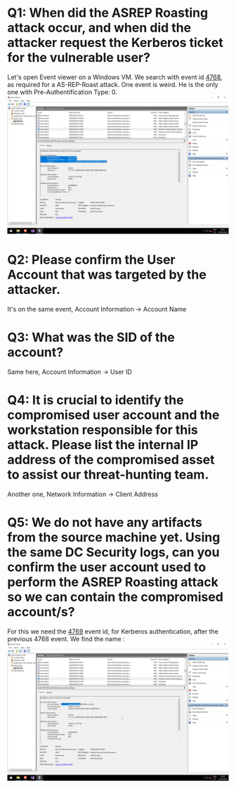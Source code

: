 # Q1: When did the ASREP Roasting attack occur, and when did the attacker request the Kerberos ticket for the vulnerable user?

Let's open Event viewer on a Windows VM. We search with event id [4768](https://learn.microsoft.com/en-us/previous-versions/windows/it-pro/windows-10/security/threat-protection/auditing/event-4768), as required for a AS-REP-Roast attack. One event is weird. He is the only one with Pre-Authentification Type: 0.
![4768](./assets/2024-09-21T18:18:55,910252335+02:00.png)

# Q2: Please confirm the User Account that was targeted by the attacker.

It's on the same event, Account Information -> Account Name

# Q3: What was the SID of the account?

Same here, Account Information -> User ID

# Q4: It is crucial to identify the compromised user account and the workstation responsible for this attack. Please list the internal IP address of the compromised asset to assist our threat-hunting team.

Another one, Network Information -> Client Address

# Q5: We do not have any artifacts from the source machine yet. Using the same DC Security logs, can you confirm the user account used to perform the ASREP Roasting attack so we can contain the compromised account/s?

For this we need the [4769](https://learn.microsoft.com/en-us/previous-versions/windows/it-pro/windows-10/security/threat-protection/auditing/event-4769) event id, for Kerberos authentication, after the previous 4768 event. We find the name :
![4769](./assets/2024-09-21T18:20:11,579909268+02:00.png)
